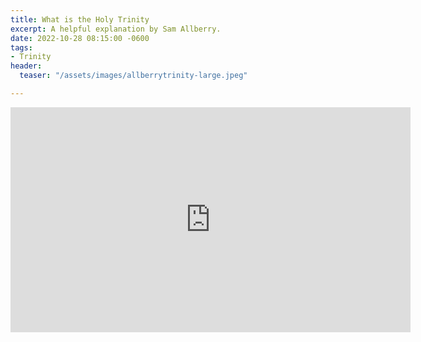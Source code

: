 ```yaml
---
title: What is the Holy Trinity
excerpt: A helpful explanation by Sam Allberry.
date: 2022-10-28 08:15:00 -0600
tags:
- Trinity
header:
  teaser: "/assets/images/allberrytrinity-large.jpeg"

---
```

<iframe src="https://player.vimeo.com/video/414892764?h=8aea6eba5b" width="640" height="360" frameborder="0" allow="autoplay; fullscreen; picture-in-picture" allowfullscreen></iframe>